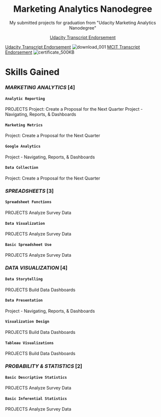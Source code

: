 <h1 align="center">Marketing Analytics Nanodegree</h1>

<p align="center"><h7 align='center'>My submitted projects for graduation from "Udacity Marketing Analytics Nanodegree"</h7></p>

<p align="center"><a href="https://graduation.udacity.com/confirm/MUTY93J3">Udacity Transcript Endorsement</a></p>

[Udacity Transcript Endorsement](https://graduation.udacity.com/confirm/MUTY93J3)
![download_001](https://user-images.githubusercontent.com/77938921/114275997-6f831700-9a2d-11eb-9fe2-05233f32e882.jpg)
[MCIT Transcript Endorsement](http://techleaders.eg/Learner/13-29655/certificate.html)
![certificate_500KB](https://user-images.githubusercontent.com/77938921/114275462-2fbb3000-9a2b-11eb-85c1-5ecbeaec2a60.jpg)
 
# Skills Gained
### _MARKETING ANALYTICS_ [4]
#### `Analytic Reporting`
PROJECTS Project: Create a Proposal for the Next Quarter
Project - Navigating, Reports, & Dashboards
#### `Marketing Metrics`
Project: Create a Proposal for the Next Quarter
#### `Google Analytics`
Project - Navigating, Reports, & Dashboards
#### `Data Collection`
Project: Create a Proposal for the Next Quarter
### _SPREADSHEETS_ [3]
#### `Spreadsheet Functions`
PROJECTS Analyze Survey Data
#### `Data Visualization`
PROJECTS Analyze Survey Data
#### `Basic Spreadsheet Use`
PROJECTS Analyze Survey Data
### _DATA VISUALIZATION_ [4]
#### `Data Storytelling`
PROJECTS Build Data Dashboards
#### `Data Presentation`
Project - Navigating, Reports, & Dashboards
#### `Visualization Design`
PROJECTS Build Data Dashboards
#### `Tableau Visualizations`
PROJECTS Build Data Dashboards
### _PROBABILITY & STATISTICS_ [2]
#### `Basic Descriptive Statistics`
PROJECTS Analyze Survey Data
#### `Basic Inferential Statistics`
PROJECTS Analyze Survey Data

